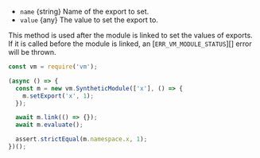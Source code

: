 <!-- YAML
added: v13.0.0
-->

* `name` {string} Name of the export to set.
* `value` {any} The value to set the export to.

This method is used after the module is linked to set the values of exports. If
it is called before the module is linked, an [`ERR_VM_MODULE_STATUS`][] error
will be thrown.

```js
const vm = require('vm');

(async () => {
  const m = new vm.SyntheticModule(['x'], () => {
    m.setExport('x', 1);
  });

  await m.link(() => {});
  await m.evaluate();

  assert.strictEqual(m.namespace.x, 1);
})();
```

